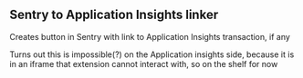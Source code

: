 
## Sentry to Application Insights linker

Creates button in Sentry with link to Application Insights transaction, if any

Turns out this is impossible(?) on the Application insights side, because 
it is in an iframe that extension cannot interact with, so on the shelf for now
